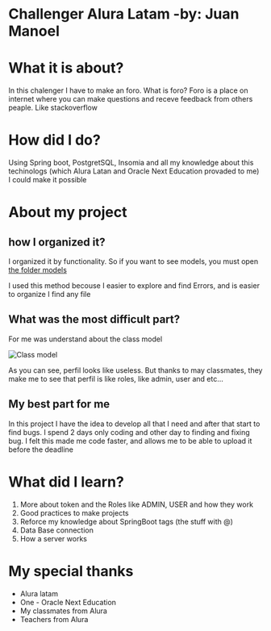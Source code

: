 <h1>Challenger Alura Latam -by: Juan Manoel</h1>
<h1>What it is about?</h1>
<p>In this chalenger I have to make an foro. What is foro? Foro is a place on internet where you can make questions and receve feedback from others peaple. Like stackoverflow</p>
<h1>How did I do?</h1>
<p>Using Spring boot, PostgretSQL, Insomia and all my knowledge about this techinologs (which Alura Latan and Oracle Next Education provaded to me) I could make it possible</p>
<h1>About my project</h1>
<h2>how I organized it?</h2>
<p>I organized it by functionality. So if you want to see models, you must open <a href="https://github.com/JuManoel/chalenger-foro-alura/tree/main/src/main/java/edu/alura/chalenger_foro/models">the folder models</a></p>
<p>I used this method becouse I easier to explore and find Errors, and is easier to organize I find any file</p>
<h2>What was the most difficult part?</h2>
<p>For me was understand about the class model</p>
<img src="https://github.com/user-attachments/assets/8498e86e-9f64-426c-8305-8b656f4c62e4" alt="Class model">
<p>As you can see, perfil looks like useless. But thanks to may classmates, they make me to see that perfil is like roles, like admin, user and etc...</p>
<h2>My best part for me</h2>
<p>In this project I have the idea to develop all that I need and after that start to find bugs. I spend 2 days only coding and other day to finding and fixing bug. I felt this made me code faster, and allows me to be able to upload it before the deadline</p>
<h1>What did I learn?</h1>
<ol>
  <li>More about token and the Roles like ADMIN, USER and how they work</li>
  <li>Good practices to make projects</li>
  <li>Reforce my knowledge about SpringBoot tags (the stuff with @)</li>
  <li>Data Base connection</li>
  <li>How a server works</li>
</ol>


<h1>My special thanks</h1>
<ul>
  <li>Alura latam</li>
  <li>One - Oracle Next Education</li>
  <li>My classmates from Alura</li>
  <li>Teachers from Alura</li>
</ul>
